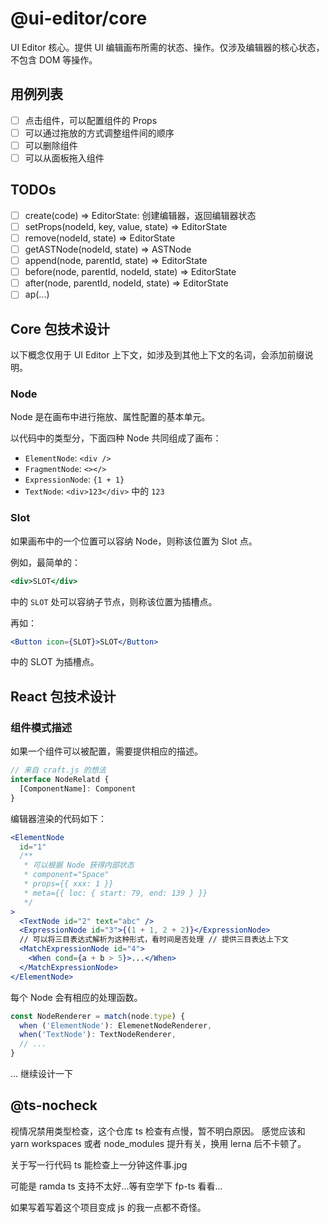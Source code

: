 # @ui-editor/core

UI Editor 核心。提供 UI 编辑画布所需的状态、操作。仅涉及编辑器的核心状态，不包含 DOM 等操作。

## 用例列表

- [ ] 点击组件，可以配置组件的 Props
- [ ] 可以通过拖放的方式调整组件间的顺序
- [ ] 可以删除组件
- [ ] 可以从面板拖入组件

## TODOs

- [ ] create(code) => EditorState: 创建编辑器，返回编辑器状态
- [ ] setProps(nodeId, key, value, state) => EditorState
- [ ] remove(nodeId, state) => EditorState
- [ ] getASTNode(nodeId, state) => ASTNode
- [ ] append(node, parentId, state) => EditorState
- [ ] before(node, parentId, nodeId, state) => EditorState
- [ ] after(node, parentId, nodeId, state) => EditorState
- [ ] ap(...)

## Core 包技术设计

以下概念仅用于 UI Editor 上下文，如涉及到其他上下文的名词，会添加前缀说明。

### Node

Node 是在画布中进行拖放、属性配置的基本单元。

以代码中的类型分，下面四种 Node 共同组成了画布：

- `ElementNode`: `<div />`
- `FragmentNode`: `<></>`
- `ExpressionNode`: `{1 + 1}`
- `TextNode`: `<div>123</div>` 中的 `123`

### Slot

如果画布中的一个位置可以容纳 Node，则称该位置为 Slot 点。

例如，最简单的：

```jsx
<div>SLOT</div>
```

中的 `SLOT` 处可以容纳子节点，则称该位置为插槽点。

再如：

```jsx
<Button icon={SLOT}>SLOT</Button>
```

中的 SLOT 为插槽点。

## React 包技术设计

### 组件模式描述

如果一个组件可以被配置，需要提供相应的描述。

```typescript
// 来自 craft.js 的想法
interface NodeRelatd {
  [ComponentName]: Component
}
```

编辑器渲染的代码如下：

```jsx
<ElementNode
  id="1"
  /**
   * 可以根据 Node 获得内部状态
   * component="Space"
   * props={{ xxx: 1 }}
   * meta={{ loc: { start: 79, end: 139 } }}
   */
>
  <TextNode id="2" text="abc" />
  <ExpressionNode id="3">{(1 + 1, 2 + 2)}</ExpressionNode>
  // 可以将三目表达式解析为这种形式，看时间是否处理 // 提供三目表达上下文
  <MatchExpressionNode id="4">
    <When cond={a + b > 5}>...</When>
  </MatchExpressionNode>
</ElementNode>
```

每个 Node 会有相应的处理函数。

```jsx
const NodeRenderer = match(node.type) {
  when ('ElementNode'): ElemenetNodeRenderer,
  when('TextNode'): TextNodeRenderer,
  // ...
}
```

... 继续设计一下

## @ts-nocheck

视情况禁用类型检查，这个仓库 ts 检查有点慢，暂不明白原因。
感觉应该和 yarn workspaces 或者 node_modules 提升有关，换用 lerna 后不卡顿了。

关于写一行代码 ts 能检查上一分钟这件事.jpg

可能是 ramda ts 支持不太好...等有空学下 fp-ts 看看...

如果写着写着这个项目变成 js 的我一点都不奇怪。
